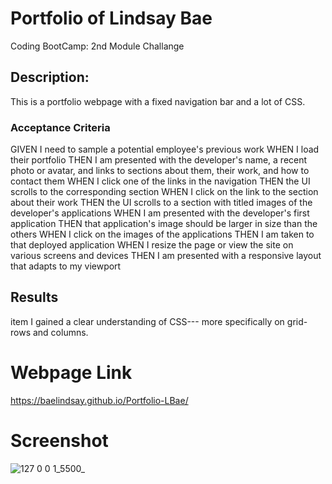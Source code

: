 # Portfolio of Lindsay Bae
Coding BootCamp: 2nd Module Challange

## Description:
This is a portfolio webpage with a fixed navigation bar and a lot of CSS.

### Acceptance Criteria
GIVEN I need to sample a potential employee's previous work
WHEN I load their portfolio
THEN I am presented with the developer's name, a recent photo or avatar, and links to sections about them, their work, and how to contact them
WHEN I click one of the links in the navigation
THEN the UI scrolls to the corresponding section
WHEN I click on the link to the section about their work
THEN the UI scrolls to a section with titled images of the developer's applications
WHEN I am presented with the developer's first application
THEN that application's image should be larger in size than the others
WHEN I click on the images of the applications
THEN I am taken to that deployed application
WHEN I resize the page or view the site on various screens and devices
THEN I am presented with a responsive layout that adapts to my viewport

## Results
item I gained a clear understanding of CSS--- more specifically on grid-rows and columns. 

# Webpage Link
https://baelindsay.github.io/Portfolio-LBae/

# Screenshot
![127 0 0 1_5500_](https://user-images.githubusercontent.com/109304038/194036337-9d7b5102-590a-4de3-9f5a-f3cb6806b060.png)